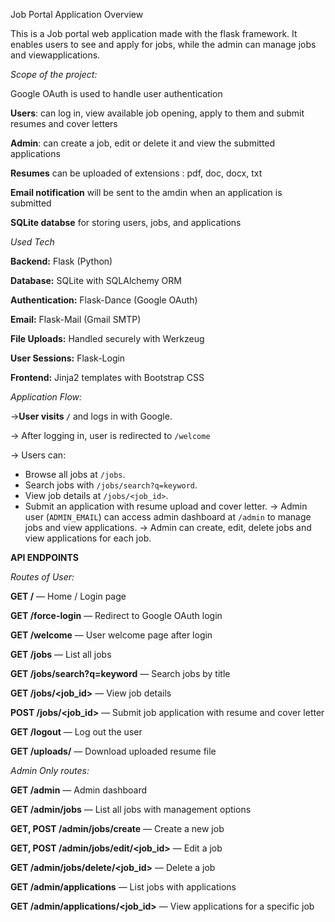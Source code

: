 Job Portal Application Overview

This is a Job portal web application made with the flask framework. It enables users to see and apply for jobs, while the admin can manage jobs and viewapplications.

*Scope of the project:*

Google OAuth is used to handle user authentication

**Users**: can log in, view available job opening, apply to them and submit resumes and cover letters

**Admin**: can create a job, edit or delete it and view the submitted applications

**Resumes** can be uploaded of extensions : pdf, doc, docx, txt

**Email notification** will be sent to the amdin when an application is submitted

**SQLite databse** for storing users, jobs, and applications

*Used Tech*

**Backend:** Flask (Python)

**Database:** SQLite with SQLAlchemy ORM

**Authentication:** Flask-Dance (Google OAuth)

**Email:** Flask-Mail (Gmail SMTP)

**File Uploads:** Handled securely with Werkzeug

**User Sessions:** Flask-Login

**Frontend:** Jinja2 templates with Bootstrap CSS

*Application Flow:*

->**User visits `/`** and logs in with Google.

-> After logging in, user is redirected to `/welcome`

-> Users can:
   - Browse all jobs at `/jobs`.
   - Search jobs with `/jobs/search?q=keyword`.
   - View job details at `/jobs/<job_id>`.
   - Submit an application with resume upload and cover letter.
-> Admin user (`ADMIN_EMAIL`) can access admin dashboard at `/admin` to manage jobs and view applications.
-> Admin can create, edit, delete jobs and view applications for each job.

**API ENDPOINTS**

*Routes of User:*

**GET /** — Home / Login page

**GET /force-login** — Redirect to Google OAuth login

**GET /welcome** — User welcome page after login

**GET /jobs** — List all jobs

**GET /jobs/search?q=keyword** — Search jobs by title

**GET /jobs/<job_id>** — View job details

**POST /jobs/<job_id>** — Submit job application with resume and cover letter

**GET /logout** — Log out the user

**GET /uploads/<filename>** — Download uploaded resume file


*Admin Only routes:*

**GET /admin** — Admin dashboard

**GET /admin/jobs** — List all jobs with management options

**GET, POST /admin/jobs/create** — Create a new job

**GET, POST /admin/jobs/edit/<job_id>** — Edit a job

**GET /admin/jobs/delete/<job_id>** — Delete a job

**GET /admin/applications** — List jobs with applications

**GET /admin/applications/<job_id>** — View applications for a specific job



